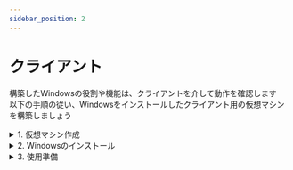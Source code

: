 ```yaml
---
sidebar_position: 2
---
```


# クライアント

構築したWindowsの役割や機能は、クライアントを介して動作を確認します  
以下の手順の従い、Windowsをインストールしたクライアント用の仮想マシンを構築しましょう  

<details>
    <summary>1. 仮想マシン作成</summary>
    <div>
### 1. 仮想マシン作成

<!-- [Windowsの構築](http://localhost:3000/eightbit-saurus/docs/Windows/%E7%92%B0%E5%A2%83%E6%A7%8B%E7%AF%89/page1#windowsos%E3%82%A4%E3%83%A1%E3%83%BC%E3%82%B8%E3%83%95%E3%82%A1%E3%82%A4%E3%83%AB) でダウンロードした **WindowsOSイメージファイル** を使用して -->
[**こちら**](https://go.microsoft.com/fwlink/?linkid=2288286&clcid=0x411&culture=ja-jp&country=jp)からWindowsOSイメージファイルをダウンロードし、
以下の仮想マシンを作成しましょう  



#### 仮想マシン作成画面
- 仮想マシン概要
    - 名前 → 任意
    - タイプ → Microsoft Windows
    - バージョン → Windows 11(64-bit)
- ハードウェアリソース
    - メモリ容量 → 4096MB
    - プロセッサー数 → 2
    - EFIを有効化(一部のOSのみ) → チェックを入れる
    - ディスクサイズ: 30GB

#### 仮想マシン設定画面

- Windowsの構築と同様の設定

</div>
</details>

<details>
    <summary>2. Windowsのインストール</summary>
    <div>
### 2. Windowsのインストール

予め作成した仮想マシンを起動しておきましょう  

**仮想マシン画面**

最初に以下の画面が表示されるので、一度画面をクリックし、`Enter` キーを押して下さい

![Windows](./img/install2.png)

**Windowsインストール画面**

1. しばらく待つと言語の選択画面が表示されます  
    理由がない限り設定を変更せず、`次へ` をクリック

    ![Windows](./img/client1.png)

2. こちらの画面も理由がない限り設定を変更せず、`次へ` をクリック
    ![Windows](./img/client2.png)

3. Windowsをセットアップ方法を選択する画面です  

    今回は **新規インストール** を実施するので  
    `Windows xx のインストール` を選択 > `I agree everything will...` にチェックを入れる > `次へ` をクリック  
    の順で操作

    ![Windows](./img/client3.png)

    :::note
    既にインストールされているWindowsに不具合がある場合は  
    `PC を修復する` を選択することで、修復を試みることができます  
    :::

4. この画面は、ソフトウェアライセンス条項の同意画面です  
    問題がなければ `同意する` をクリック  

    ![Windows](./img/client4.png)

5. Windows のインストール先を指定する画面です  
    理由がない限り変更はせず、 `次へ` をクリック

    ![Windows](./img/client5.png)

6. インストール前の確認画面です  
    問題がなければ、`インストール` をクリック

    ![Windows](./img/client6.png)

    インストールが開始されるので、完了するまで待ちます  
    ![Windows](./img/client7.png)

7. インストール完了後、初期設定ウィザードが開始します  
    `日本`を選択して、`はい` をクリック

    ![Windows](./img/client8.png)

8. `はい` をクリック

    ![Windows](./img/client9.png)

8. `スキップ` をクリック

    ![Windows](./img/client10.png)

8. `インターネットに接続していません` をクリック

    ![Windows](./img/client11.png)

9. ユーザの名前を入力(任意の名前で構いません)して `次へ` をクリック  
    ![Windows](./img/client12.png)

10. 任意のパスワードを入力して `次へ` をクリック

    ![Windows](./img/client13.png)


11. 次の画面でパスワードの再入力を求められるので、再度入力して `次へ` をクリック

    ![Windows](./img/client14.png)


12. ユーザへログイン不可能な場合に使用するセキュリティの質問を設定する画面です  
    任意の質問と回答を設定後、`次へ` をクリック  
    この操作を計3回実施してください

    ![Windows](./img/client15.png)

13. プライバシー設定画面です  
    今回は設定を変更しないので `次へ` を複数回クリックし、画面を進めて行きます  

    ![Windows](./img/client16.png)


14. 最後に `同意` をクリックし、セットアップが完了するまでしばらく待ちます  

    ![Windows](./img/client17.png)


以上でWindowsのインストールは完了です  

</div>
</details>


<details>
    <summary>3. 使用準備</summary>
    <div>

インストールが完了したWindowsは、画面左下に以下の画像のような表示がされる場合があります  

    ![Windows](./img/client18.png)

この場合、インターネットを介したライセンスの有効化がされていない状態です  
以下の指示に従って一時的にインターネットへ接続して、有効化を完了させましょう  

1. 仮想マシンを起動した状態で、上部のメニューから `デバイス` > `ネットワーク` > `ネットワーク設定` をクリック  

    ![Windows](./img/client19.png)

2. `名前` のドロップダウンリストを開き、`Intel(R) Wireless-AC 9560` を選択後、画面右下の `OK` をクリックして下さい

    ![Windows](./img/client20.png)

3. 5分程度すると、画面右下が以下の表示になります  

    ![Windows](./img/client21.png)

4. 最後に、再度ネットワークの設定画面を開いて
    `名前` のドロップダウンリストを **元の設定** に戻してください  

    ![Windows](./img/client22.png)



</div>
</details>